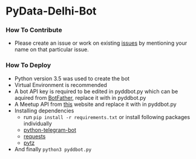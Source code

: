 # PyData-Delhi-Bot

### How To Contribute

* Please create an issue or work on existing [issues](https://github.com/realslimshanky/PyData-Delhi-Bot/issues) by mentioning your name on that particular issue.

### How To Deploy

* Python version 3.5 was used to create the bot
* Virtual Environment is recommended
* A bot API key is required to be edited in pyddbot.py which can be aquired from [BotFather](https://telegram.me/botfather), replace it with <Bot-Token> in pyddbot.py
* A Meetup API from [this](https://secure.meetup.com/meetup_api/key/) website and replace it with <Meetup-API-Key> in pyddbot.py
* Installing dependencies
  * run `pip install -r requirements.txt`
    or install following packages individually
  * [python-telegram-bot](https://pypi.python.org/pypi/python-telegram-bot)
  * [requests](https://pypi.python.org/pypi/requests)
  * [pytz](http://pypi.python.org/pypi/pytz)
* And finally `python3 pyddbot.py`
